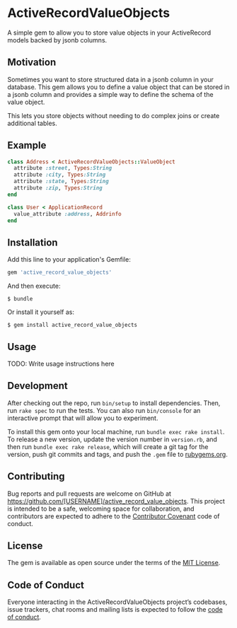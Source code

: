 # ActiveRecordValueObjects

A simple gem to allow you to store value objects in your ActiveRecord models backed by jsonb columns.

## Motivation

Sometimes you want to store structured data in a jsonb column in your database. This gem allows you to define a value object that can be stored in a jsonb column and provides a simple way to define the schema of the value object.

This lets you store objects without needing to do complex joins or create additional tables.
## Example

```ruby
class Address < ActiveRecordValueObjects::ValueObject
  attribute :street, Types:String
  attribute :city, Types:String
  attribute :state, Types:String
  attribute :zip, Types:String
end

class User < ApplicationRecord
  value_attribute :address, Addrinfo
end
```
## Installation

Add this line to your application's Gemfile:

```ruby
gem 'active_record_value_objects'
```

And then execute:

    $ bundle

Or install it yourself as:

    $ gem install active_record_value_objects

## Usage

TODO: Write usage instructions here

## Development

After checking out the repo, run `bin/setup` to install dependencies. Then, run `rake spec` to run the tests. You can also run `bin/console` for an interactive prompt that will allow you to experiment.

To install this gem onto your local machine, run `bundle exec rake install`. To release a new version, update the version number in `version.rb`, and then run `bundle exec rake release`, which will create a git tag for the version, push git commits and tags, and push the `.gem` file to [rubygems.org](https://rubygems.org).

## Contributing

Bug reports and pull requests are welcome on GitHub at https://github.com/[USERNAME]/active_record_value_objects. This project is intended to be a safe, welcoming space for collaboration, and contributors are expected to adhere to the [Contributor Covenant](http://contributor-covenant.org) code of conduct.

## License

The gem is available as open source under the terms of the [MIT License](https://opensource.org/licenses/MIT).

## Code of Conduct

Everyone interacting in the ActiveRecordValueObjects project’s codebases, issue trackers, chat rooms and mailing lists is expected to follow the [code of conduct](https://github.com/[USERNAME]/active_record_value_objects/blob/master/CODE_OF_CONDUCT.md).
